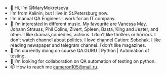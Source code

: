 - 👋 Hi, I’m @MaryMokretsova
- I’m from Kalinin, but l live in St.Petersburg now.
- I’m manual QA Engineer. I work for an IT company.
- 👀 I’m interested in different music. My favourite are Vanessa May, Johann Strauss, Phil Colins, Zivert, Spleen, Basta, King and Jester, and other. I like dramas,comedies, actions. I don’t like thrillers or horrors. I don’t watch channel about politics. I love channel Cation: Sobchak. I like reading newspaper and telegram channel. I don’t like magazines.
- 🌱 I’m currently doing on course QA.GURU | Python | Automation of testing.
- 💞️ I’m looking for collaboration on QA automation of testing on python.
- 📫 How to reach me cameron105@mail.ru.

<!---
